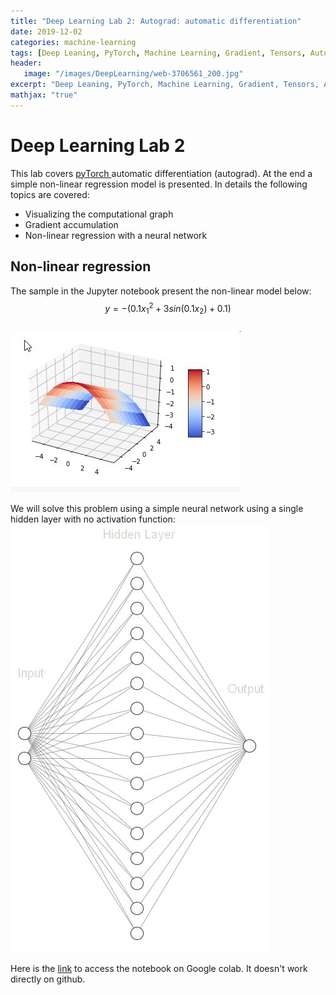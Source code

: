 ```yaml
---
title: "Deep Learning Lab 2: Autograd: automatic differentiation"
date: 2019-12-02
categories: machine-learning
tags: [Deep Leaning, PyTorch, Machine Learning, Gradient, Tensors, Autograd, Non-linear regression]
header: 
   image: "/images/DeepLearning/web-3706561_200.jpg"
excerpt: "Deep Leaning, PyTorch, Machine Learning, Gradient, Tensors, Autograd, Non-linear regression"
mathjax: "true"
---
```


# Deep Learning Lab 2
This lab covers  <a href="https://pytorch.org/">pyTorch </a> automatic differentiation (autograd). At the end a simple non-linear regression model is presented. In details the following topics are covered: 
* Visualizing the computational graph
* Gradient accumulation
* Non-linear regression with a neural network

## Non-linear regression 
The sample in the Jupyter notebook present the non-linear model below: 
$$y = -(0.1 x_1^2 + 3 sin(0.1 x_2) +0.1)$$   
![Non-linear function](/images/DeepLearning/Labs/Lab2-Non-Linear-regression.jpg "Non-linear function")

We will solve this problem using a simple neural network using a single hidden layer with no activation function:   
![Neural Network](/images/DeepLearning/Labs/Lab2-NeuralNetwork.jpg "Neural Network")
 

 

Here is the <a href="https://colab.research.google.com/drive/1a2tyhCuuOAyX47dpv7jFf_QmIH9rtFCC">link</a> to access the notebook on Google colab. It doesn't work directly on github. 






